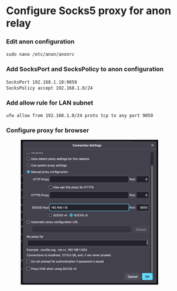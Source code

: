 # Configure Socks5 proxy for anon relay

### Edit anon configuration
```
sudo nano /etc/anon/anonrc
```
### Add SocksPort and SocksPolicy to anon configuration
```
SocksPort 192.168.1.10:9050
SocksPolicy accept 192.168.1.0/24
```
### Add allow rule for LAN subnet
```
ufw allow from 192.168.1.0/24 proto tcp to any port 9050
```
### Configure proxy for browser
<figure><img src="./Firefox proxy settings.png" alt="" width="375"><figcaption></figcaption></figure>
